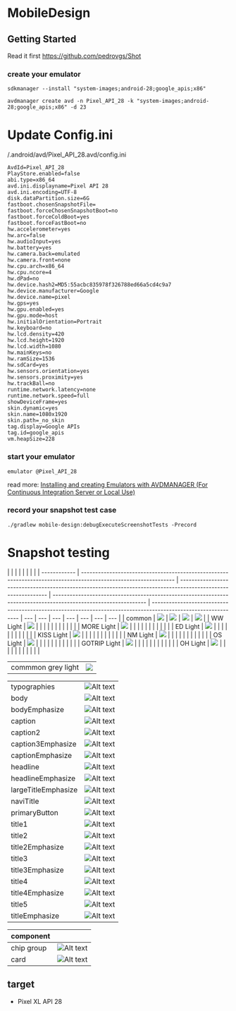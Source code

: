 # MobileDesign

## Getting Started

Read it first https://github.com/pedrovgs/Shot

### create your emulator

```
sdkmanager --install "system-images;android-28;google_apis;x86"

avdmanager create avd -n Pixel_API_28 -k "system-images;android-28;google_apis;x86" -d 23

```

# Update Config.ini

<path to>/.android/avd/Pixel_API_28.avd/config.ini

```
AvdId=Pixel_API_28
PlayStore.enabled=false
abi.type=x86_64
avd.ini.displayname=Pixel API 28
avd.ini.encoding=UTF-8
disk.dataPartition.size=6G
fastboot.chosenSnapshotFile=
fastboot.forceChosenSnapshotBoot=no
fastboot.forceColdBoot=yes
fastboot.forceFastBoot=no
hw.accelerometer=yes
hw.arc=false
hw.audioInput=yes
hw.battery=yes
hw.camera.back=emulated
hw.camera.front=none
hw.cpu.arch=x86_64
hw.cpu.ncore=4
hw.dPad=no
hw.device.hash2=MD5:55acbc835978f326788ed66a5cd4c9a7
hw.device.manufacturer=Google
hw.device.name=pixel
hw.gps=yes
hw.gpu.enabled=yes
hw.gpu.mode=host
hw.initialOrientation=Portrait
hw.keyboard=no
hw.lcd.density=420
hw.lcd.height=1920
hw.lcd.width=1080
hw.mainKeys=no
hw.ramSize=1536
hw.sdCard=yes
hw.sensors.orientation=yes
hw.sensors.proximity=yes
hw.trackBall=no
runtime.network.latency=none
runtime.network.speed=full
showDeviceFrame=yes
skin.dynamic=yes
skin.name=1080x1920
skin.path=_no_skin
tag.display=Google APIs
tag.id=google_apis
vm.heapSize=228
```

### start your emulator

`emulator @Pixel_API_28`

read more: [Installing and creating Emulators with AVDMANAGER (For Continuous Integration Server or Local Use)](https://gist.github.com/mrk-han/66ac1a724456cadf1c93f4218c6060ae?permalink_comment_id=3648957)

### record your snapshot test case

`./gradlew mobile-design:debugExecuteScreenshotTests -Precord`

# Snapshot testing

|              |                                                                                                                 |                                                                                                               |                                                                                                                 |                                                                                                               |     |     |
| ------------ | --------------------------------------------------------------------------------------------------------------- | ------------------------------------------------------------------------------------------------------------- | --------------------------------------------------------------------------------------------------------------- | ------------------------------------------------------------------------------------------------------------- | --- | --- | --- | --- | --- | --- | --- |
| common       | ![](app/screenshots/debug/com.nmg.mobiledesignlibrary.ColorItemScreenshotTests_test_color_Alert_snapshot.png)   | ![](app/screenshots/debug/com.nmg.mobiledesignlibrary.ColorItemScreenshotTests_test_color_Black_snapshot.png) | ![](app/screenshots/debug/com.nmg.mobiledesignlibrary.ColorItemScreenshotTests_test_color_Success_snapshot.png) | ![](app/screenshots/debug/com.nmg.mobiledesignlibrary.ColorItemScreenshotTests_test_color_White_snapshot.png) |
| WW Light     | ![](mobile-design/screenshots/debug/com.nmg.mobile.design.colorstest.ColorsTest_test_color_ww_snapshot.png)     |                                                                                                               |                                                                                                                 |                                                                                                               |     |     |     |     |     |     |     |
| MORE Light   | ![](mobile-design/screenshots/debug/com.nmg.mobile.design.colorstest.ColorsTest_test_color_more_snapshot.png)   |                                                                                                               |                                                                                                                 |                                                                                                               |     |     |     |     |     |     |     |
| ED Light     | ![](mobile-design/screenshots/debug/com.nmg.mobile.design.colorstest.ColorsTest_test_color_ed_snapshot.png)     |                                                                                                               |                                                                                                                 |                                                                                                               |     |     |     |     |     |     |     |
| KISS Light   | ![](mobile-design/screenshots/debug/com.nmg.mobile.design.colorstest.ColorsTest_test_color_kiss_snapshot.png)   |                                                                                                               |                                                                                                                 |                                                                                                               |     |     |     |     |     |     |     |
| NM Light     | ![](mobile-design/screenshots/debug/com.nmg.mobile.design.colorstest.ColorsTest_test_color_nm_snapshot.png)     |                                                                                                               |                                                                                                                 |                                                                                                               |     |     |     |     |     |     |     |
| OS Light     | ![](mobile-design/screenshots/debug/com.nmg.mobile.design.colorstest.ColorsTest_test_color_os_snapshot.png)     |                                                                                                               |                                                                                                                 |                                                                                                               |     |     |     |     |     |     |     |
| GOTRIP Light | ![](mobile-design/screenshots/debug/com.nmg.mobile.design.colorstest.ColorsTest_test_color_gotrip_snapshot.png) |                                                                                                               |                                                                                                                 |                                                                                                               |     |     |     |     |     |     |     |
| OH Light     | ![](mobile-design/screenshots/debug/com.nmg.mobile.design.colorstest.ColorsTest_test_color_oh_snapshot.png)     |                                                                                                               |                                                                                                                 |                                                                                                               |     |     |     |     |     |     |     |

|                    |                                                                                                        |
| ------------------ | ------------------------------------------------------------------------------------------------------ |
| commmon grey light | ![](mobile-design/screenshots/debug/com.nmg.mobile.design.colorstest.ColorsTest_test_color_common.png) |

|                     |                                                                                                                               |
| ------------------- | ----------------------------------------------------------------------------------------------------------------------------- |
| typographies        | ![Alt text](mobile-design/screenshots/debug/com.nmg.mobile.design.typographytest.TypographyTest_test_typographies.png)        |
| body                | ![Alt text](mobile-design/screenshots/debug/com.nmg.mobile.design.typographytest.TypographyTest_test_body.png)                |
| bodyEmphasize       | ![Alt text](mobile-design/screenshots/debug/com.nmg.mobile.design.typographytest.TypographyTest_test_bodyEmphasize.png)       |
| caption             | ![Alt text](mobile-design/screenshots/debug/com.nmg.mobile.design.typographytest.TypographyTest_test_caption.png)             |
| caption2            | ![Alt text](mobile-design/screenshots/debug/com.nmg.mobile.design.typographytest.TypographyTest_test_caption2.png)            |
| caption3Emphasize   | ![Alt text](mobile-design/screenshots/debug/com.nmg.mobile.design.typographytest.TypographyTest_test_caption3Emphasize.png)   |
| captionEmphasize    | ![Alt text](mobile-design/screenshots/debug/com.nmg.mobile.design.typographytest.TypographyTest_test_captionEmphasize.png)    |
| headline            | ![Alt text](mobile-design/screenshots/debug/com.nmg.mobile.design.typographytest.TypographyTest_test_headline.png)            |
| headlineEmphasize   | ![Alt text](mobile-design/screenshots/debug/com.nmg.mobile.design.typographytest.TypographyTest_test_headlineEmphasize.png)   |
| largeTitleEmphasize | ![Alt text](mobile-design/screenshots/debug/com.nmg.mobile.design.typographytest.TypographyTest_test_largeTitleEmphasize.png) |
| naviTitle           | ![Alt text](mobile-design/screenshots/debug/com.nmg.mobile.design.typographytest.TypographyTest_test_naviTitle.png)           |
| primaryButton       | ![Alt text](mobile-design/screenshots/debug/com.nmg.mobile.design.typographytest.TypographyTest_test_primaryButton.png)       |
| title1              | ![Alt text](mobile-design/screenshots/debug/com.nmg.mobile.design.typographytest.TypographyTest_test_title1.png)              |
| title2              | ![Alt text](mobile-design/screenshots/debug/com.nmg.mobile.design.typographytest.TypographyTest_test_title2.png)              |
| title2Emphasize     | ![Alt text](mobile-design/screenshots/debug/com.nmg.mobile.design.typographytest.TypographyTest_test_title2Emphasize.png)     |
| title3              | ![Alt text](mobile-design/screenshots/debug/com.nmg.mobile.design.typographytest.TypographyTest_test_title3.png)              |
| title3Emphasize     | ![Alt text](mobile-design/screenshots/debug/com.nmg.mobile.design.typographytest.TypographyTest_test_title3Emphasize.png)     |
| title4              | ![Alt text](mobile-design/screenshots/debug/com.nmg.mobile.design.typographytest.TypographyTest_test_title4.png)              |
| title4Emphasize     | ![Alt text](mobile-design/screenshots/debug/com.nmg.mobile.design.typographytest.TypographyTest_test_title4Emphasize.png)     |
| title5              | ![Alt text](mobile-design/screenshots/debug/com.nmg.mobile.design.typographytest.TypographyTest_test_title5.png)              |
| titleEmphasize      | ![Alt text](mobile-design/screenshots/debug/com.nmg.mobile.design.typographytest.TypographyTest_test_titleEmphasize.png)      |

| component  |                                                                                                                   |
| ---------- | ----------------------------------------------------------------------------------------------------------------- |
| chip group | ![Alt text](mobile-design/screenshots/debug/com.nmg.mobile.design.chipgrouptest.ChipGroupTest_test_ChipGroup.png) |
| card       | ![Alt text](mobile-design/screenshots/debug/com.nmg.mobile.design.cardview.CardViewTest_test_CardView.png)        |

## target

- Pixel XL API 28
